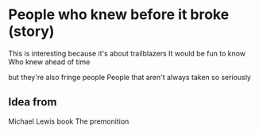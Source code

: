 # People who knew before it broke (story)

This is interesting because it's about trailblazers
It would be fun to know 
Who knew ahead of time

but they're also fringe people
People that aren't always taken so seriously

## Idea from
Michael Lewis book
The premonition